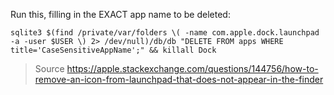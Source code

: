 Run this, filling in the EXACT app name to be deleted:

```
sqlite3 $(find /private/var/folders \( -name com.apple.dock.launchpad -a -user $USER \) 2> /dev/null)/db/db "DELETE FROM apps WHERE title='CaseSensitiveAppName';" && killall Dock
```


> Source https://apple.stackexchange.com/questions/144756/how-to-remove-an-icon-from-launchpad-that-does-not-appear-in-the-finder